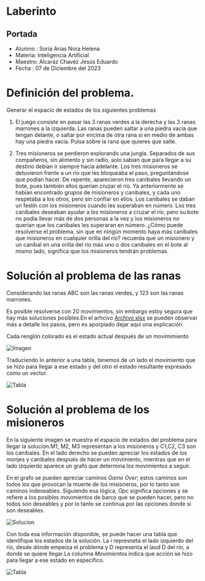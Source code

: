 # Laberinto

## Portada
* Alumno : Soria Arias Nora Helena
* Materia: Inteligencia Artificial
* Maestro: Alcaráz Chavéz Jesús Eduardo
* Fecha  : 07 de Diciembre del 2023

# Definición del problema.
Generar el espacio de estados de los siguientes problemas

1. El juego consiste en pasar las 3 ranas verdes a la derecha y las 3 ranas
marrones a la izquierda. Las ranas pueden saltar a una piedra vacía que
tengan delante, o saltar por encima de otra rana si en medio de ambas hay
una piedra vacía. Pulsa sobre la rana que quieres que salte.

2. Tres misioneros se perdieron explorando una jungla. Separados de sus
compañeros, sin alimento y sin radio, solo sabían que para llegar a su destino debían ir siempre hacia adelante. Los tres misioneros se detuvieron
frente a un río que les bloqueaba el paso, preguntándose que podían hacer.
De repente, aparecieron tres caníbales llevando un bote, pues también ellos querían cruzar el río. Ya anteriormente se habían encontrado grupos de
misioneros y caníbales, y cada uno respetaba a los otros, pero sin confiar
en ellos. Los caníbales se daban un festín con los misioneros cuando les
superaban en número.
Los tres caníbales deseaban ayudar a los misioneros a cruzar el río, pero
su bote no podía llevar más de dos personas a la vez y los misioneros no
querían que los caníbales les superaran en número.
¿Cómo puede resolverse el problema, sin que en ningún momento haya
más caníbales que misioneros en cualquier orilla del río? recuerda que un
misionero y un caníbal en una orilla del río más uno o dos caníbales en el
bote al mismo lado, significa que los misioneros tendrán problemas.


# Solución al problema de las ranas

Considerando las ranas ABC son las ranas verdes, y 123 son las ranas marrones.

Es posible resolverse con 20 movimientos, sin embargo estoy segura que hay más soluciones posibles.En el arhcivo [Archivo xlsx](/Tareas/TAREA_08/Ranas.xlsx) se pueden observar más a detalle los pasos, pero es aporpiado dejar aqui una explicación.

Cada renglón colorado es el estado actual después de un movimimiento

![Imagen](/Tareas/TAREA_08/Imagen.png)

Traduciendo lo anterior a una tabla, tenemos de un lado el movimiento que se hizo para llegar a ese estado y del otro el estado resultante expresado como un vector.

![Tabla](/Tareas/TAREA_08/Estados.png)

# Solución al problema de los misioneros

En la siguiente imagen se muestra el espacio de estados del problema para llegar la solución.M1, M2, M3 representan a los misioneros y C1,C2, C3 son los canibales. En el lado derecho se pueden apreciar los estados de los monjes y canibales después de hacer un movimiento, mientras que en el lado izquierdo aparece un grafó que determina los movimientos a seguir.

En el grafo se pueden apreciar caminos *Game Over*; estos caminos son todos los que provocan la muerte de los misioneros, por lo tanto son caminos indeseables. Siguiendo esa lógica, *Opc* significa opciones y se refiere a los posibles movimientos de barco que se pueden hacer, pero no todos son deseables y por lo tanto se continua por las opciones donde si son deseables.

![Solucion](/Tareas/TAREA_08/Problema.jpg)

Con toda esa información disponible, se puede hacer una tabla que identifique los estados de la solución.
La i represneta el lado izquierdo del rio, desde dónde empeiza el problema y D representa el laod D del río, a donde se quiere llegar.La columna *Movimientos* indica que acción se hizo para llegar a ese estado en especifico.

![Tabla](/Tareas/TAREA_08/Tabla.png)











